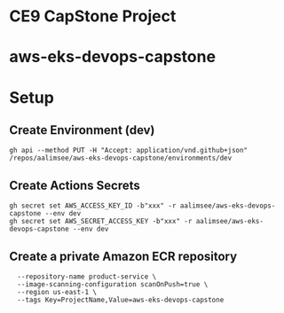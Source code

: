 # CE9 CapStone Project

# aws-eks-devops-capstone

# Setup

## Create Environment (dev)
```
gh api --method PUT -H "Accept: application/vnd.github+json" /repos/aalimsee/aws-eks-devops-capstone/environments/dev
```

## Create Actions Secrets
```
gh secret set AWS_ACCESS_KEY_ID -b"xxx" -r aalimsee/aws-eks-devops-capstone --env dev
gh secret set AWS_SECRET_ACCESS_KEY -b"xxx" -r aalimsee/aws-eks-devops-capstone --env dev
```

## Create a private Amazon ECR repository

```aws ecr create-repository \
  --repository-name product-service \
  --image-scanning-configuration scanOnPush=true \
  --region us-east-1 \
  --tags Key=ProjectName,Value=aws-eks-devops-capstone
```
